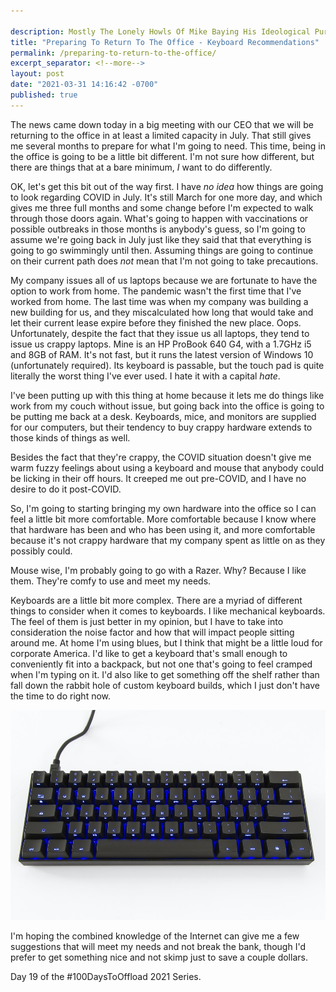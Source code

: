 ```yaml
---

description: Mostly The Lonely Howls Of Mike Baying His Ideological Purity At The Moon
title: "Preparing To Return To The Office - Keyboard Recommendations"
permalink: /preparing-to-return-to-the-office/
excerpt_separator: <!--more-->
layout: post
date: "2021-03-31 14:16:42 -0700"
published: true
---
```


The news came down today in a big meeting with our CEO that we will be returning to the office in at least a limited capacity in July. That still gives me several months to prepare for what I'm going to need. This time, being in the office is going to be a little bit different. I'm not sure how different, but there are things that at a bare minimum, _I_ want to do differently.

<!--more-->

OK, let's get this bit out of the way first. I have _no idea_ how things are going to look regarding COVID in July. It's still March for one more day, and which gives me three full months and some change before I'm expected to walk through those doors again. What's going to happen with vaccinations or possible outbreaks in those months is anybody's guess, so I'm going to assume we're going back in July just like they said that that everything is going to go swimmingly until then. Assuming things are going to continue on their current path does _not_ mean that I'm not going to take precautions.

My company issues all of us laptops because we are fortunate to have the option to work from home. The pandemic wasn't the first time that I've worked from home. The last time was when my company was building a new building for us, and they miscalculated how long that would take and let their current lease expire before they finished the new place. Oops. Unfortunately, despite the fact that they issue us all laptops, they tend to issue us crappy laptops. Mine is an HP ProBook 640 G4, with a 1.7GHz i5 and 8GB of RAM. It's not fast, but it runs the latest version of Windows 10 (unfortunately required). Its keyboard is passable, but the touch pad is quite literally the worst thing I've ever used. I hate it with a capital _hate_.

I've been putting up with this thing at home because it lets me do things like work from my couch without issue, but going back into the office is going to be putting me back at a desk. Keyboards, mice, and monitors are supplied for our computers, but their tendency to buy crappy hardware extends to those kinds of things as well.

Besides the fact that they're crappy, the COVID situation doesn't give me warm fuzzy feelings about using a keyboard and mouse that anybody could be licking in their off hours. It creeped me out pre-COVID, and I have no desire to do it post-COVID.

So, I'm going to starting bringing my own hardware into the office so I can feel a little bit more comfortable. More comfortable because I know where that hardware has been and who has been using it, and more comfortable because it's not crappy hardware that my company spent as little on as they possibly could.

Mouse wise, I'm probably going to go with a Razer. Why? Because I like them. They're comfy to use and meet my needs.

Keyboards are a little bit more complex. There are a myriad of different things to consider when it comes to keyboards. I like mechanical keyboards. The feel of them is just better in my opinion, but I have to take into consideration the noise factor and how that will impact people sitting around me. At home I'm using blues, but I think that might be a little loud for corporate America. I'd like to get a keyboard that's small enough to conveniently fit into a backpack, but not one that's going to feel cramped when I'm typing on it. I'd also like to get something off the shelf rather than fall down the rabbit hole of custom keyboard builds, which I just don't have the time to do right now.

![](/assets/images/v60mini1.jpg "Just for Reference")

I'm hoping the combined knowledge of the Internet can give me a few suggestions that will meet my needs and not break the bank, though I'd prefer to get something nice and not skimp just to save a couple dollars.

Day 19 of the #100DaysToOffload 2021 Series.
